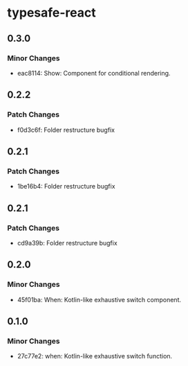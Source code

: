 # typesafe-react

## 0.3.0

### Minor Changes

- eac8114: Show: Component for conditional rendering.

## 0.2.2

### Patch Changes

- f0d3c6f: Folder restructure bugfix

## 0.2.1

### Patch Changes

- 1be16b4: Folder restructure bugfix

## 0.2.1

### Patch Changes

- cd9a39b: Folder restructure bugfix

## 0.2.0

### Minor Changes

- 45f01ba: When: Kotlin-like exhaustive switch component.

## 0.1.0

### Minor Changes

- 27c77e2: when: Kotlin-like exhaustive switch function.
